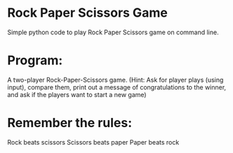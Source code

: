 # Rock Paper Scissors Game
Simple python code to play Rock Paper Scissors game on command line.

# Program: 
A two-player Rock-Paper-Scissors game. (Hint: Ask for player plays (using input), compare them, print out a message of congratulations to the winner, and ask if the players want to start a new game)

# Remember the rules:
Rock beats scissors
Scissors beats paper
Paper beats rock
